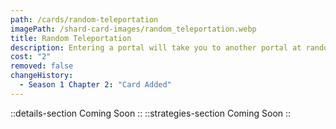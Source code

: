```yaml
---
path: /cards/random-teleportation
imagePath: /shard-card-images/random_teleportation.webp
title: Random Teleportation
description: Entering a portal will take you to another portal at random.
cost: "2"
removed: false
changeHistory:
  - Season 1 Chapter 2: "Card Added"
---
```

::details-section
Coming Soon
::
::strategies-section
Coming Soon
::